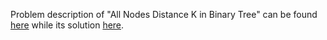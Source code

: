 Problem description of "All Nodes Distance K in Binary Tree" can be found [here](https://leetcode.com/problems/all-nodes-distance-k-in-binary-tree/) while its solution [here](https://github.com/aurimas13/Solutions-To-Problems/blob/main/LeetCode/Java%20Solutions/All%20Nodes%20Distance%20K%20in%20Binary%20Tree/nodes.java).

